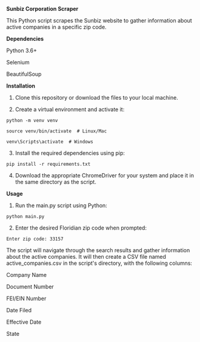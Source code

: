 **Sunbiz Corporation Scraper**

This Python script scrapes the Sunbiz website to gather information about active companies in a specific zip code.

**Dependencies**

Python 3.6+

Selenium

BeautifulSoup


**Installation**
1. Clone this repository or download the files to your local machine.

2. Create a virtual environment and activate it:

```
python -m venv venv

source venv/bin/activate  # Linux/Mac

venv\Scripts\activate  # Windows
```

3. Install the required dependencies using pip:
```
pip install -r requirements.txt
```
4. Download the appropriate ChromeDriver for your system and place it in the same directory as the script.

**Usage**

1. Run the main.py script using Python:
```
python main.py
```
2. Enter the desired Floridian zip code when prompted:
```
Enter zip code: 33157
```

The script will navigate through the search results and gather information about the active companies. It will then create a CSV file named active_companies.csv in the script's directory, with the following columns:

Company Name

Document Number

FEI/EIN Number

Date Filed

Effective Date

State

